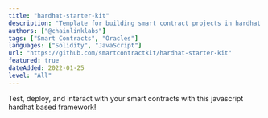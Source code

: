 ```yaml
---
title: "hardhat-starter-kit"
description: "Template for building smart contract projects in hardhat with solidity, python, and chainlink. "
authors: ["@chainlinklabs"]
tags: ["Smart Contracts", "Oracles"]
languages: ["Solidity", "JavaScript"]
url: "https://github.com/smartcontractkit/hardhat-starter-kit"
featured: true
dateAdded: 2022-01-25
level: "All"
---
```


Test, deploy, and interact with your smart contracts with this javascript hardhat based framework!
